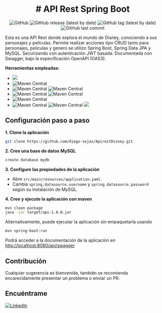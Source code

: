 <h1 align="center"># API Rest Spring Boot</h1>
<div align="center">


![GitHub](https://img.shields.io/github/license/joslunpac/api-rest-spring-boot?label=Licencia&style=flat-square)
![GitHub release (latest by date)](https://img.shields.io/github/v/release/joslunpac/api-rest-spring-boot?label=Release&logo=Github&style=flat-square)
![GitHub tag (latest by date)](https://img.shields.io/github/v/tag/joslunpac/api-rest-spring-boot?label=Tag&logo=Github&style=flat-square)
![GitHub last commit](https://img.shields.io/github/last-commit/joslunpac/api-rest-spring-boot?label=%C3%9Altimo%20commit&logo=Github&style=flat-square)

</div>
Esta es una API Rest donde explora el mundo de Disney, conociendo a sus personajes y películas. Permite realizar acciones tipo CRUD tanto para personajes, películas y genero se utilizo Spring Boot, Spring Data JPA y MySQL. Securizando con autenticación JWT basada. Documentada con Swagger, bajo la especificación OpenAPI (OAS3).

**Herramientas empleadas:**

- ![](https://img.shields.io/badge/Java-11-%23007396?style=flat-square&logo=java)
- ![Maven Central](https://img.shields.io/maven-central/v/org.springframework.boot/spring-boot?color=%236DB33F&label=Spring%20Boot&logo=Spring%20Boot&style=flat-square&versionSuffix=2.5.2)
- ![Maven Central](https://img.shields.io/maven-central/v/org.springframework.boot/spring-boot-starter-data-jpa?color=%236DB33F&label=Spring%20Data%20JPA&logo=Spring%20Boot&style=flat-square&versionSuffix=2.5.2) ![Maven Central](https://img.shields.io/maven-central/v/mysql/mysql-connector-java?color=%234479A1&label=MySQL&logo=MySQL&logoColor=FFF&style=flat-square)
- ![Maven Central](https://img.shields.io/maven-central/v/org.springframework.boot/spring-boot-starter-security?color=%236DB33F&label=Spring%20Security&logo=Spring%20Boot&style=flat-square&versionSuffix=2.5.2) ![Maven Central](https://img.shields.io/maven-central/v/io.jsonwebtoken/jjwt?color=blueviolet&label=JWT&logo=JSON%20Web%20Tokens&style=flat-square&versionSuffix=0.9.1)
- ![Maven Central](<https://img.shields.io/maven-central/v/org.springdoc/springdoc-openapi-ui?color=%236BA539&label=OpenAPI%20(OAS3)&logo=OpenAPI%20Initiative&logoColor=%236BA539&style=flat-square&versionSuffix=1.5.9>)
- ![Maven Central](https://img.shields.io/maven-central/v/org.projectlombok/lombok?label=Lombok&style=flat-square) ![Maven Central](https://img.shields.io/maven-central/v/org.modelmapper.extensions/modelmapper-spring?label=Model%20Mapper&style=flat-square) ![](https://img.shields.io/badge/Exception%20Handler-%20-red?style=flat-square)

## Configuración paso a paso

**1. Clone la aplicación**

```bash
git clone https://github.com/diego-sejas/ApirestDisney.git
```

**2. Cree una base de datos MySQL**

```bash
create database mydb
```

**3. Configure las propiedades de la aplicación**

- Abre `src/main/resources/application.yaml`.
- Cambia `spring.datasource.username` y `spring.datasource.password` según su instalación de MySQL.

**4. Cree y ejecute la aplicación con maven**

```bash
mvn clean package
java -jar target/api-1.0.0.jar
```

Alternativamente, puede ejecutar la aplicación sin empaquetarla usando

```bash
mvn spring-boot:run
```

Podrá acceder a la documentación de la aplicación en <http://localhost:8080/api/swagger>

## Contribución

Cualquier sugerencia es bienvenida, también se recomienda encarecidamente presentar un problema o enviar un PR.

## Encuéntrame

[![LinkedIn][linkedin-shield]][linkedin-url]

<!-- MARKDOWN LINKS & IMAGES -->

[linkedin-shield]: https://img.shields.io/badge/LinkedIn-diegosejas-0A66C2?style=flat-square&logo=linkedin
[linkedin-url]: https://linkedin.com/in/diegosejas

